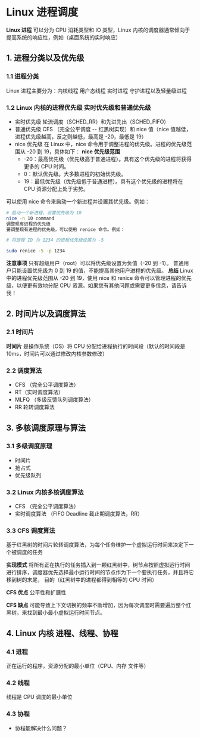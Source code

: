 # Linux 进程调度

**Linux 进程** 可以分为  CPU 消耗类型和 IO 类型，Linux 内核的调度器通常倾向于提高系统的响应性，例如（桌面系统的实时响应）

## 1. 进程分类以及优先级

### 1.1 进程分类

   Linux 进程主要分为：内核线程  用户态线程 实时进程  守护进程以及轻量级进程

### 1.2  Linux 内核的进程优先级  实时优先级和普通优先级

- 实时优先级 轮流调度（SCHED_RR）和先进先出（SCHED_FIFO）
- 普通优先级  CFS （完全公平调度 -- 红黑树实现）和 nice 值（nice 值越低，进程优先级越高，反之则越低，最高是 -20，最低是 19）
- nice 优先级  在 Linux 中，nice 命令用于调整进程的优先级。进程的优先级范围从 -20 到 19，具体如下：
  **nice 优先级范围**
  - -20：最高优先级（优先级高于普通进程）。具有这个优先级的进程将获得更多的 CPU 时间。
  - 0：默认优先级。大多数进程的初始优先级。
  - 19：最低优先级（优先级低于普通进程）。具有这个优先级的进程将在 CPU 资源分配上处于劣势。

可以使用 nice 命令来启动一个新进程并设置其优先级。例如：

```bash
# 启动一个新进程，设置优先级为 10
nice -n 10 command
调整现有进程的优先级
要调整现有进程的优先级，可以使用 renice 命令。例如：

# 将进程 ID 为 1234 的进程优先级设置为 -5

sudo renice -5 -p 1234
```

**注意事项**
只有超级用户（root）可以将优先级设置为负值（-20 到 -1）。
普通用户只能设置优先级为 0 到 19 的值，不能提高其他用户进程的优先级。
**总结**
Linux 中的进程优先级范围从 -20 到 19，使用 nice 和 renice 命令可以管理进程的优先级，以便更有效地分配 CPU 资源。如果您有其他问题或需要更多信息，请告诉我！

## 2. 时间片以及调度算法

### 2.1 时间片

**时间片** 是操作系统（OS）将 CPU 分配给进程执行的时间段（默认的时间段是 10ms，时间片可以通过修改内核参数修改）

### 2.2 调度算法

- CFS （完全公平调度算法）
- RT（实时调度算法）
- MLFQ （多级反馈队列调度算法）
- RR 轮转调度算法

## 3. 多核调度原理与算法

### 3.1 多级调度原理

- 时间片
- 抢占式
- 优先级队列

### 3.2 Linux 内核多核调度算法

- CFS （完全公平调度算法）
- 实时调度算法 （FIFO Deadline 截止期调度算法，RR）

### 3.3 CFS 调度算法

 基于红黑树的时间片轮转调度算法，为每个任务维护一个虚拟运行时间来决定下一个被调度的任务

 **实现模式** 将所有正在执行的任务插入到一颗红黑树中，树节点按照虚拟运行时间进行排序，调度器优先选择最小运行时间的节点作为下一个要执行任务，并且将它移到树的末尾，
 目的（红黑树中的进程都得到相等的 CPU 时间）

 **CFS 优点** 公平性和扩展性

 **CFS 缺点** 可能导致上下文切换的频率不断增加，因为每次调度时需要遍历整个红黑树，来找到最小最小虚拟运行时间节点。

## 4. Linux 内核 进程、线程、协程

### 4.1 进程

正在运行的程序，资源分配的最小单位（CPU、内存 文件等）

### 4.2 线程

线程是 CPU 调度的最小单位

### 4.3 协程

- 协程能解决什么问题？
